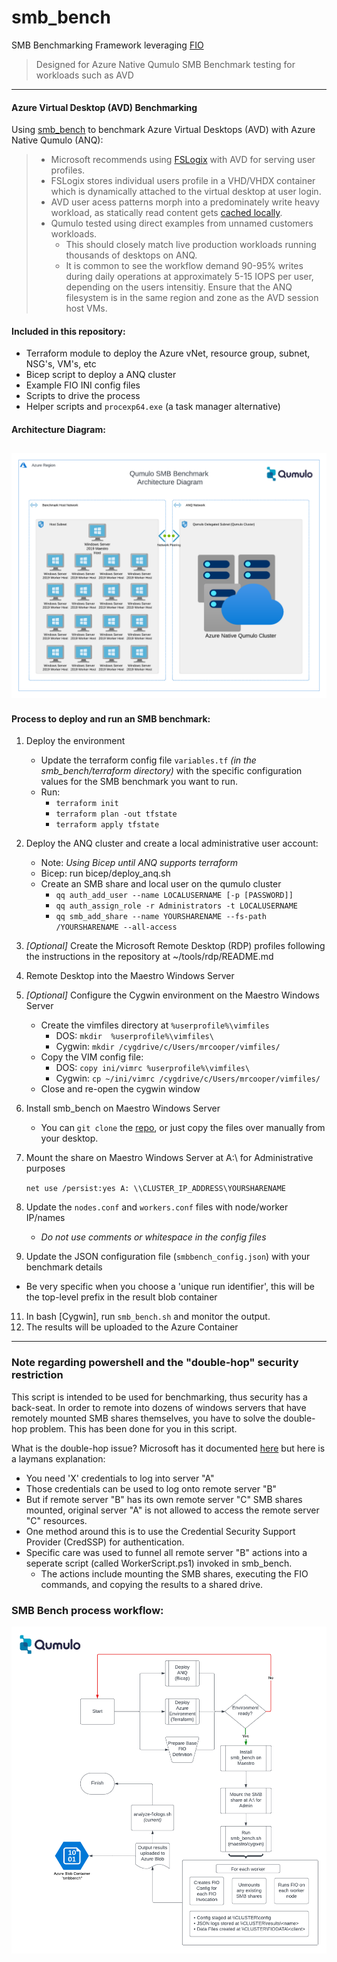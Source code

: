 # smb_bench
SMB Benchmarking Framework leveraging [FIO](https://github.com/axboe/fio)
> Designed for Azure Native Qumulo SMB Benchmark testing for workloads such as AVD

---
#### Azure Virtual Desktop (AVD) Benchmarking
Using [smb_bench](https://github.com/qumulokmac/smb_bench#readme) to benchmark Azure Virtual Desktops (AVD) with Azure Native Qumulo (ANQ):

> - Microsoft recommends using [FSLogix](https://learn.microsoft.com/en-us/azure/virtual-desktop/fslogix-containers-azure-files) with AVD for serving user profiles.  
> - FSLogix stores individual users profile in a VHD/VHDX container which is dynamically attached to the virtual desktop at user login. 
> - AVD user acess patterns morph into a predominately write heavy workload, as statically read content gets [cached locally](https://learn.microsoft.com/en-us/fslogix/concepts-fslogix-cloud-cache). 
> - Qumulo tested using direct examples from unnamed customers workloads. 
>    - This should closely match live production workloads running thousands of desktops on ANQ.
>    - It is common to see the workflow demand 90-95% writes during daily operations at approximately 5-15 IOPS per user, depending on the users intensitiy.
> Ensure that the ANQ filesystem is in the same region and zone as the AVD session host VMs.

#### Included in this repository: 

- Terraform module to deploy the Azure vNet, resource group, subnet, NSG's, VM's, etc
- Bicep script to deploy a ANQ cluster
- Example FIO INI config files 
- Scripts to drive the process
- Helper scripts and `procexp64.exe` (a task manager alternative)


#### Architecture Diagram:
![SMB Bench Architecture Diagram](https://github.com/qumulokmac/smb_bench/blob/main/docs/smb_bench_diagram_anq.png)
---

#### Process to deploy and run an SMB benchmark: 

1. Deploy the environment
	- Update the terraform config file `variables.tf` *(in the smb_bench/terraform directory)* with the specific configuration values for the SMB benchmark you want to run.
	- Run: 
	    - `terraform init`
	    - `terraform plan -out tfstate`
	    - `terraform apply tfstate`
2. Deploy the ANQ cluster and create a local administrative user account: 
	- Note: *Using Bicep until ANQ supports terraform*
	- Bicep: run bicep/deploy_anq.sh	
	- Create an SMB share and local user on the qumulo cluster 
		- `qq auth_add_user --name LOCALUSERNAME [-p [PASSWORD]]`
		- `qq auth_assign_role -r Administrators -t LOCALUSERNAME`
		- `qq smb_add_share --name YOURSHARENAME --fs-path /YOURSHARENAME --all-access`
3. *[Optional]* Create the Microsoft Remote Desktop (RDP) profiles following the instructions in the repository at ~/tools/rdp/README.md
4. Remote Desktop into the Maestro Windows Server
5. *[Optional]* Configure the Cygwin environment on the Maestro Windows Server
	- Create the vimfiles directory at `%userprofile%\vimfiles`
		- DOS: `mkdir  %userprofile%\vimfiles\`
		- Cygwin: `mkdir /cygdrive/c/Users/mrcooper/vimfiles/`
	- Copy the VIM config file: 
		- DOS: `copy ini/vimrc %userprofile%\vimfiles\`
		- Cygwin: `cp ~/ini/vimrc /cygdrive/c/Users/mrcooper/vimfiles/`
	- Close and re-open the cygwin window
6. Install smb_bench on Maestro Windows Server
	- You can `git clone` the [repo](https://github.com/qumulokmac/smb_bench), or just copy the files over manually from your desktop. 
7. Mount the share on Maestro Windows Server at A:\ for Administrative purposes 

	`net use /persist:yes A: \\CLUSTER_IP_ADDRESS\YOURSHARENAME`

8.	Update the `nodes.conf` and `workers.conf` files with node/worker IP/names 
	- *Do not use comments or whitespace in the config files*
9.	Update the JSON configuration file (`smbbench_config.json`) with your benchmark details
- Be very specific when you choose a 'unique run identifier', this will be the top-level prefix in the result blob container
11.	In bash [Cygwin], run `smb_bench.sh` and monitor the output. 
12.	The results will be uploaded to the Azure Container 

---
### Note regarding powershell and the "double-hop" security restriction

This script is intended to be used for benchmarking, thus security has a back-seat.  In order to remote into dozens of windows servers that have remotely mounted SMB shares themselves, you have to solve the double-hop problem.  This has been done for you in this script. 

What is the double-hop issue? Microsoft has it documented [here](https://learn.microsoft.com/en-us/powershell/scripting/learn/remoting/ps-remoting-second-hop?view=powershell-7.40) but here is a laymans explanation: 

- You need 'X' credentials to log into server "A" 
- Those credentials can be used to log onto remote server "B"
- But if remote server "B" has its own remote server "C" SMB shares mounted, original server "A" is not allowed to access the remote server "C" resources. 
- One method around this is to use the Credential Security Support Provider (CredSSP) for authentication.
- Specific care was used to funnel all remote server "B" actions into a seperate script (called WorkerScript.ps1) invoked in smb_bench. 
     - The actions include mounting the SMB shares, executing the FIO commands, and copying the results to a shared drive. 

### SMB Bench process workflow:

![SMB Bench Process Workflow](https://github.com/qumulokmac/smb_bench/blob/main/docs/smb_bench_process_workflow.png)

